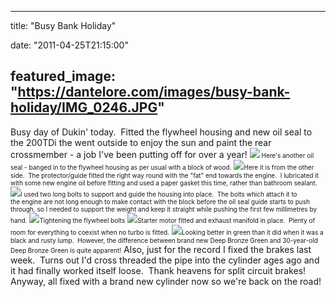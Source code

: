 
---
title: "Busy Bank Holiday"

date: "2011-04-25T21:15:00"

featured_image: "https://dantelore.com/images/busy-bank-holiday/IMG_0246.JPG"
---


Busy day of Dukin' today.  Fitted the flywheel housing and new oil seal to the 200TDi the went outside to enjoy the sun and paint the rear crossmember - a job I've been putting off for over a year!﻿
<a href="http://2.bp.blogspot.com/-nTuQirlWB6w/TbXf5IoCFjI/AAAAAAAACRc/KcnVxQlJC1Q/s1600/IMG_0246.JPG"><img src="https://dantelore.com/images/busy-bank-holiday/IMG_0246.JPG"/></a><span style="font-size: x-small;"> Here's another oil seal - banged in to the flywheel housing as per usual with a block of wood.</span>
<a href="http://1.bp.blogspot.com/-sw0OyxrJXv0/TbXf7fWGYTI/AAAAAAAACRg/VbRFF1b-czE/s1600/IMG_0249.JPG"><img src="https://dantelore.com/images/busy-bank-holiday/IMG_0249.JPG"/></a><span style="font-size: x-small;">Here it is from the other side.  The protector/guide fitted the right way round with the "fat" end towards the engine.  I lubricated it with some new engine oil before fitting and used a paper gasket this time, rather than bathroom sealant.</span>
<a href="http://1.bp.blogspot.com/-VRj2MlXerL0/TbXf9MNQPJI/AAAAAAAACRk/nYzKbx5TtIE/s1600/IMG_0253.JPG"><img src="https://dantelore.com/images/busy-bank-holiday/IMG_0253.JPG"/></a><span style="font-size: x-small;">I used two long bolts to support and guide the housing into place.  The bolts which attach it to the engine are not long enough to make contact with the block before the oil seal guide starts to push through, so I needed to support the weight and keep it straight while pushing the first few millimetres by hand.</span>
<a href="http://4.bp.blogspot.com/-7Xop-EcEp9o/TbXf-sVoxPI/AAAAAAAACRo/RjlTLJntXKg/s1600/IMG_0257.JPG"><img src="https://dantelore.com/images/busy-bank-holiday/IMG_0257.JPG"/></a><span style="font-size: x-small;">Tightening the flywheel bolts</span>
<a href="http://1.bp.blogspot.com/-5nCg5kmw2ug/TbXgAWwPJNI/AAAAAAAACRs/BTWvOcoYSVA/s1600/IMG_0259.JPG"><img src="https://dantelore.com/images/busy-bank-holiday/IMG_0259.JPG"/></a><span style="font-size: x-small;">Starter motor fitted and exhaust manifold in place.  Plenty of room for everything to coexist when no turbo is fitted.</span>
<a href="http://4.bp.blogspot.com/-VTXmx7gakj0/TbXgBgeq3HI/AAAAAAAACRw/CgTKd0ZYFmU/s1600/IMG_0261.JPG"><img src="https://dantelore.com/images/busy-bank-holiday/IMG_0261.JPG"/></a><span style="font-size: x-small;">﻿Looking better in green than it did when it was a black and rusty lump.  However, the difference between brand new Deep Bronze Green and 30-year-old Deep Bronze Green is quite apparent!</span>
Also, just for the record I fixed the brakes last week.  Turns out I'd cross threaded the pipe into the cylinder ages ago and it had finally worked itself loose.  Thank heavens for split circuit brakes!  Anyway, all fixed with a brand new cylinder now so we're back on the road!